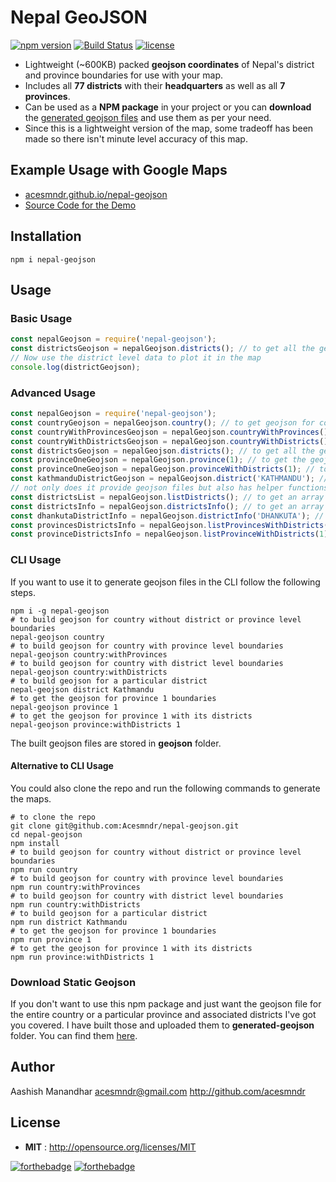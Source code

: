 # Nepal GeoJSON

[![npm version](https://badge.fury.io/js/nepal-geojson.svg)](https://badge.fury.io/js/nepal-geojson)
[![Build Status](https://travis-ci.org/Acesmndr/nepal-geojson.svg?branch=master)](https://travis-ci.org/Acesmndr/nepal-geojson)
[![license](https://img.shields.io/npm/l/express.svg)]()

* Lightweight (~600KB) packed **geojson coordinates** of Nepal's district and province boundaries for use with your map.
* Includes all **77 districts** with their **headquarters** as well as all **7 provinces**.
* Can be used as a **NPM package** in your project or you can **download** the [generated geojson files](https://github.com/Acesmndr/nepal-geojson/tree/master/generated-geojson) and use them as per your need.
* Since this is a lightweight version of the map, some tradeoff has been made so there isn't minute level accuracy of this map.

## Example Usage with Google Maps
* [acesmndr.github.io/nepal-geojson](https://acesmndr.github.io/nepal-geojson/)
* [Source Code for the Demo](https://github.com/Acesmndr/nepal-geojson/tree/master/example)

## Installation

```shell
npm i nepal-geojson
```

## Usage
### Basic Usage

```js
const nepalGeojson = require('nepal-geojson');
const districtsGeojson = nepalGeojson.districts(); // to get all the geojson for all the districts 
// Now use the district level data to plot it in the map
console.log(districtGeojson);
```

### Advanced Usage

```js
const nepalGeojson = require('nepal-geojson');
const countryGeojson = nepalGeojson.country(); // to get geojson for country without province or district level boundaries
const countryWithProvincesGeojson = nepalGeojson.countryWithProvinces(); // to get geojson for country with province level boundaries
const countryWithDistrictsGeojson = nepalGeojson.countryWithDistricts(); // to get the geojson for country with district level boundaries. It's same as nepalGeojson.districts();
const districtsGeojson = nepalGeojson.districts(); // to get all the geojson for all the districts
const provinceOneGeojson = nepalGeojson.province(1); // to get the geojson for boundary of province 1
const provinceOneGeojson = nepalGeojson.provinceWithDistricts(1); // to get the geojson for province 1 with district boundaries
const kathmanduDistrictGeojson = nepalGeojson.district('KATHMANDU'); // to get the geojson of a single district
// not only does it provide geojson files but also has helper functions to extract necessary details about the districts
const districtsList = nepalGeojson.listDistricts(); // to get an array of all the district names
const districtsInfo = nepalGeojson.districtsInfo(); // to get an array of objects of headquarter and province info for all 77 districts
const dhankutaDistrictInfo = nepalGeojson.districtInfo('DHANKUTA'); // to get info about Dhankuta district
const provincesDistrictsInfo = nepalGeojson.listProvincesWithDistricts(); // returns an array of arrays of provinces with province details each containing info objects of containing districts
const provinceDistrictsInfo = nepalGeojson.listProvinceWithDistricts(1); // returns array of info objects of districts in province 1 as well as province information
```

### CLI Usage

If you want to use it to generate geojson files in the CLI follow the following steps.
```shell
npm i -g nepal-geojson
# to build geojson for country without district or province level boundaries
nepal-geojson country
# to build geojson for country with province level boundaries
nepal-geojson country:withProvinces
# to build geojson for country with district level boundaries
nepal-geojson country:withDistricts
# to build geojson for a particular district
nepal-geojson district Kathmandu
# to get the geojson for province 1 boundaries
nepal-geojson province 1
# to get the geojson for province 1 with its districts
nepal-geojson province:withDistricts 1
```
The built geojson files are stored in **geojson** folder.

#### Alternative to CLI Usage

You could also clone the repo and run the following commands to generate the maps.
```shell
# to clone the repo
git clone git@github.com:Acesmndr/nepal-geojson.git
cd nepal-geojson
npm install
# to build geojson for country without district or province level boundaries
npm run country
# to build geojson for country with province level boundaries
npm run country:withProvinces
# to build geojson for country with district level boundaries
npm run country:withDistricts
# to build geojson for a particular district
npm run district Kathmandu
# to get the geojson for province 1 boundaries
npm run province 1
# to get the geojson for province 1 with its districts
npm run province:withDistricts 1
```

### Download Static Geojson

If you don't want to use this npm package and just want the geojson file for the entire country or a particular province and associated districts I've got you covered. I have built those and uploaded them to **generated-geojson** folder. You can find them [here](https://github.com/Acesmndr/nepal-geojson/tree/master/generated-geojson).

## Author

Aashish Manandhar <acesmndr@gmail.com>
http://github.com/acesmndr

## License

 - **MIT** : http://opensource.org/licenses/MIT

[![forthebadge](http://forthebadge.com/images/badges/uses-js.svg)](http://forthebadge.com)
[![forthebadge](http://forthebadge.com/images/badges/built-with-love.svg)](http://forthebadge.com)
